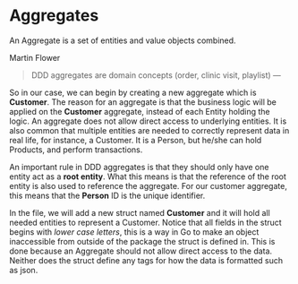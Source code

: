 # **Aggregates**

An Aggregate is a set of entities and value objects combined. 

Martin Flower
>
> DDD aggregates are domain concepts (order, clinic visit, playlist) — 
>

So in our case, we can begin by creating a new aggregate which is **Customer**.
The reason for an aggregate is that the business logic will be applied on the **Customer** aggregate, instead of each Entity holding the logic. An aggregate does not allow direct access to underlying entities. It is also common that multiple entities are needed to correctly represent data in real life, for instance, a Customer. It is a Person, but he/she can hold Products, and perform transactions.

An important rule in DDD aggregates is that they should only have one entity act as a **root entity**. What this means is that the reference of the root entity is also used to reference the aggregate. For our customer aggregate, this means that the **Person** ID is the unique identifier.

In the file, we will add a new struct named **Customer** and it will hold all needed entities to represent a Customer. Notice that all fields in the struct begins with *lower case letters*, this is a way in Go to make an object inaccessible from outside of the package the struct is defined in. This is done because an Aggregate should not allow direct access to the data. Neither does the struct define any tags for how the data is formatted such as json.